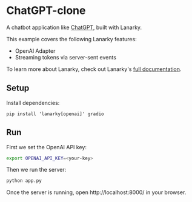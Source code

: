 # ChatGPT-clone

A chatbot application like [ChatGPT](https://chat.openai.com/), built with Lanarky.

This example covers the following Lanarky features:

- OpenAI Adapter
- Streaming tokens via server-sent events

To learn more about Lanarky, check out Lanarky's [full documentation](https://lanarky.ajndkr.com/learn/).

## Setup

Install dependencies:

```
pip install 'lanarky[openai]' gradio
```

## Run

First we set the OpenAI API key:

```sh
export OPENAI_API_KEY=<your-key>
```

Then we run the server:

```sh
python app.py
```

Once the server is running, open http://localhost:8000/ in your browser.
